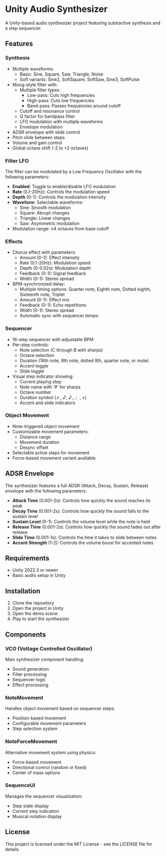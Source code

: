 # Unity Audio Synthesizer

A Unity-based audio synthesizer project featuring subtractive synthesis and a step sequencer.

## Features

### Synthesis
- Multiple waveforms:
  - Basic: Sine, Square, Saw, Triangle, Noise
  - Soft variants: Sine2, SoftSquare, SoftSaw, Sine3, SoftPulse
- Moog-style filter with:
  - Multiple filter types:
    - Low-pass: Cuts high frequencies
    - High-pass: Cuts low frequencies
    - Band-pass: Passes frequencies around cutoff
  - Cutoff and resonance control
  - Q factor for bandpass filter
  - LFO modulation with multiple waveforms
  - Envelope modulation
- ADSR envelope with slide control
- Pitch slide between steps
- Volume and gain control
- Global octave shift (-2 to +2 octaves)

### Filter LFO
The filter can be modulated by a Low Frequency Oscillator with the following parameters:
- **Enabled**: Toggle to enable/disable LFO modulation
- **Rate** (0.1-20Hz): Controls the modulation speed
- **Depth** (0-1): Controls the modulation intensity
- **Waveform**: Selectable waveforms:
  - Sine: Smooth modulation
  - Square: Abrupt changes
  - Triangle: Linear changes
  - Saw: Asymmetric modulation
- Modulation range: ±4 octaves from base cutoff

### Effects
- Chorus effect with parameters:
  - Amount (0-1): Effect intensity
  - Rate (0.1-20Hz): Modulation speed
  - Depth (0-0.02s): Modulation depth
  - Feedback (0-1): Signal feedback
  - Width (0-1): Stereo spread
- BPM-synchronized delay:
  - Multiple timing options: Quarter note, Eighth note, Dotted eighth, Sixteenth note, Triplet
  - Amount (0-1): Effect mix
  - Feedback (0-1): Echo repetitions
  - Width (0-1): Stereo spread
  - Automatic sync with sequencer tempo

### Sequencer
- 16-step sequencer with adjustable BPM
- Per-step controls:
  - Note selection (C through B with sharps)
  - Octave selection
  - Duration (16th note, 8th note, dotted 8th, quarter note, or mute)
  - Accent toggle
  - Slide toggle
- Visual step indicator showing:
  - Current playing step
  - Note name with '#' for sharps
  - Octave number
  - Duration symbol (♬, ♪, ♪., ♩, ×)
  - Accent and slide indicators

### Object Movement
- Note-triggered object movement
- Customizable movement parameters:
  - Distance range
  - Movement duration
  - Desync offset
- Selectable active steps for movement
- Force-based movement variant available

## ADSR Envelope

The synthesizer features a full ADSR (Attack, Decay, Sustain, Release) envelope with the following parameters:

- **Attack Time** (0.001-2s): Controls how quickly the sound reaches its peak
- **Decay Time** (0.001-2s): Controls how quickly the sound falls to the sustain level
- **Sustain Level** (0-1): Controls the volume level while the note is held
- **Release Time** (0.001-2s): Controls how quickly the sound fades out after release
- **Slide Time** (0.001-1s): Controls the time it takes to slide between notes
- **Accent Strength** (1-2): Controls the volume boost for accented notes

## Requirements
- Unity 2022.3 or newer
- Basic audio setup in Unity

## Installation
1. Clone the repository
2. Open the project in Unity
3. Open the demo scene
4. Play to start the synthesizer

## Components

### VCO (Voltage Controlled Oscillator)
Main synthesizer component handling:
- Sound generation
- Filter processing
- Sequencer logic
- Effect processing

### NoteMovement
Handles object movement based on sequencer steps:
- Position-based movement
- Configurable movement parameters
- Step selection system

### NoteForceMovement
Alternative movement system using physics:
- Force-based movement
- Directional control (random or fixed)
- Center of mass options

### SequenceUI
Manages the sequencer visualization:
- Step state display
- Current step indication
- Musical notation display

## License
This project is licensed under the MIT License - see the LICENSE file for details. 